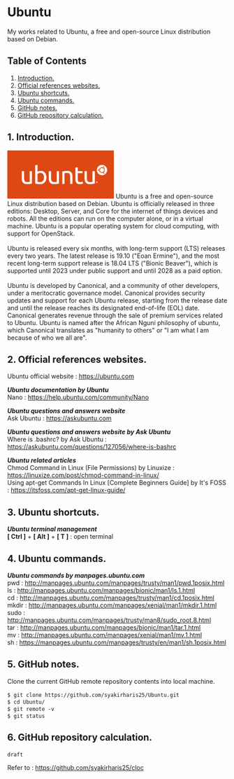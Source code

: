 # Ubuntu
My works related to Ubuntu, a free and open-source Linux distribution based on Debian.

## Table of Contents
1. [Introduction.](#introduction)
2. [Official references websites.](#references)
3. [Ubuntu shortcuts.](#shortcuts)
4. [Ubuntu commands.](#commands)
5. [GitHub notes.](#github)
6. [GitHub repository calculation.](#calculation)

<a name="introduction"></a>
## 1. Introduction.
<img src="ubuntu.png" height="110">
Ubuntu is a free and open-source Linux distribution based on Debian. Ubuntu is officially released in three editions: Desktop, Server, and Core for the internet of things devices and robots. All the editions can run on the computer alone, or in a virtual machine. Ubuntu is a popular operating system for cloud computing, with support for OpenStack.
<br /><br />
Ubuntu is released every six months, with long-term support (LTS) releases every two years. The latest release is 19.10 ("Eoan Ermine"), and the most recent long-term support release is 18.04 LTS ("Bionic Beaver"), which is supported until 2023 under public support and until 2028 as a paid option.
<br /><br />
Ubuntu is developed by Canonical, and a community of other developers, under a meritocratic governance model. Canonical provides security updates and support for each Ubuntu release, starting from the release date and until the release reaches its designated end-of-life (EOL) date. Canonical generates revenue through the sale of premium services related to Ubuntu. Ubuntu is named after the African Nguni philosophy of ubuntu, which Canonical translates as "humanity to others" or "I am what I am because of who we all are".

<a name="references"></a>
## 2. Official references websites. <br />
Ubuntu official website : https://ubuntu.com <br />

**_Ubuntu documentation by Ubuntu_** <br />
Nano : https://help.ubuntu.com/community/Nano <br />

**_Ubuntu questions and answers website_** <br />
Ask Ubuntu : https://askubuntu.com <br />

**_Ubuntu questions and answers website by Ask Ubuntu_** <br />
Where is .bashrc? by Ask Ubuntu : https://askubuntu.com/questions/127056/where-is-bashrc <br />

**_Ubuntu related articles_** <br />
Chmod Command in Linux (File Permissions) by Linuxize : https://linuxize.com/post/chmod-command-in-linux/ <br />
Using apt-get Commands In Linux [Complete Beginners Guide] by It's FOSS : https://itsfoss.com/apt-get-linux-guide/ <br />

<a name="shortcuts"></a>
## 3. Ubuntu shortcuts.

**_Ubuntu terminal management_** <br />
**[ Ctrl ]** + **[ Alt ]** + **[ T ]** : open terminal <br />

<a name="commands"></a>
## 4. Ubuntu commands.

**_Ubuntu commands by manpages.ubuntu.com_** <br />
pwd : http://manpages.ubuntu.com/manpages/trusty/man1/pwd.1posix.html <br />
ls : http://manpages.ubuntu.com/manpages/bionic/man1/ls.1.html <br />
cd : http://manpages.ubuntu.com/manpages/trusty/man1/cd.1posix.html <br />
mkdir : http://manpages.ubuntu.com/manpages/xenial/man1/mkdir.1.html <br />
sudo : http://manpages.ubuntu.com/manpages/trusty/man8/sudo_root.8.html <br />
tar : http://manpages.ubuntu.com/manpages/bionic/man1/tar.1.html <br />
mv : http://manpages.ubuntu.com/manpages/xenial/man1/mv.1.html <br />
sh : https://manpages.ubuntu.com/manpages/trusty/en/man1/sh.1posix.html <br />

<a name="github"></a>
## 5. GitHub notes.
Clone the current GitHub remote repository contents into local machine.
```
$ git clone https://github.com/syakirharis25/Ubuntu.git
$ cd Ubuntu/
$ git remote -v
$ git status
```

<a name="calculation"></a>
## 6. GitHub repository calculation.
```
draft
```
Refer to : https://github.com/syakirharis25/cloc
